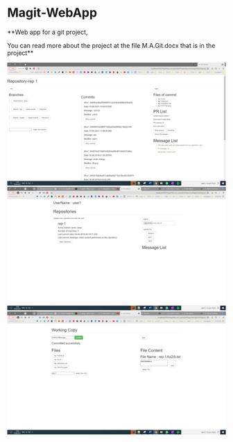 # Magit-WebApp
**Web app for a git project,

You can read more about the project at the file M.A.Git.docx that is in the project**

![](img1.png)
![](img2.png)
![](img3.png)
